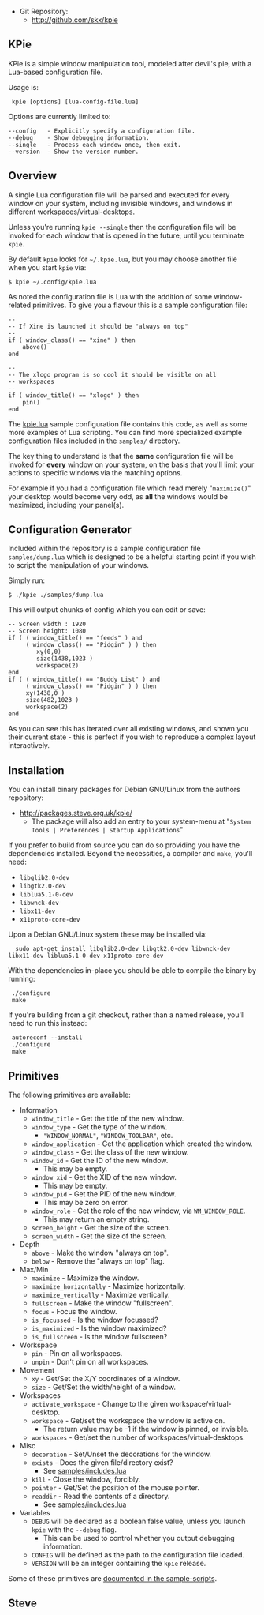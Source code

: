
* Git Repository:
    * http://github.com/skx/kpie


KPie
----

KPie is a simple window manipulation tool, modeled after devil's pie, with a Lua-based configuration file.

Usage is:

     kpie [options] [lua-config-file.lua]

Options are currently limited to:

    --config   - Explicitly specify a configuration file.
    --debug    - Show debugging information.
    --single   - Process each window once, then exit.
    --version  - Show the version number.


Overview
--------

A single Lua configuration file will be parsed and executed for every window on your system, including invisible windows, and windows in different workspaces/virtual-desktops.

Unless you're running `kpie --single` then the configuration file will be invoked for each window that is opened in the future, until you terminate `kpie`.

By default `kpie` looks for `~/.kpie.lua`, but you may choose another file when you start `kpie` via:

    $ kpie ~/.config/kpie.lua

As noted the configuration file is Lua with the addition of some window-related primitives.  To give you a flavour this is a sample configuration file:

    --
    -- If Xine is launched it should be "always on top"
    --
    if ( window_class() == "xine" ) then
        above()
    end

    --
    -- The xlogo program is so cool it should be visible on all
    -- workspaces
    --
    if ( window_title() == "xlogo" ) then
        pin()
    end

The [kpie.lua](kpie.lua) sample configuration file contains this code,
as well as some more examples of Lua scripting.  You can find more
specialized example configuration files included in the `samples/` directory.

The key thing to understand is that the **same** configuration file will be invoked for **every** window on your system, on the basis that you'll limit your actions to specific windows via the matching options.

For example if you had a configuration file which read merely "`maximize()`" your desktop would become very odd, as **all** the windows would be maximized, including your panel(s).



Configuration Generator
-----------------------

Included within the repository is a sample configuration file `samples/dump.lua` which is designed to be a helpful starting point if you wish to script the manipulation of your windows.

Simply run:

    $ ./kpie ./samples/dump.lua

This will output chunks of config which you can edit or save:

    -- Screen width : 1920
    -- Screen height: 1080
    if ( ( window_title() == "feeds" ) and
         ( window_class() == "Pidgin" ) ) then
            xy(0,0)
            size(1438,1023 )
            workspace(2)
    end
    if ( ( window_title() == "Buddy List" ) and
         ( window_class() == "Pidgin" ) ) then
         xy(1438,0 )
         size(482,1023 )
         workspace(2)
    end

As you can see this has iterated over all existing windows, and shown you their current state - this is perfect if you wish to reproduce a complex layout interactively.



Installation
------------

You can install binary packages for Debian GNU/Linux from the authors repository:

* http://packages.steve.org.uk/kpie/
   * The package will also add an entry to your system-menu at "`System Tools | Preferences | Startup Applications`"

If you prefer to build from source you can do so providing you have the dependencies installed.  Beyond the necessities, a compiler and `make`, you'll need:

* `libglib2.0-dev`
* `libgtk2.0-dev`
* `liblua5.1-0-dev`
* `libwnck-dev`
* `libx11-dev`
* `x11proto-core-dev`

Upon a Debian GNU/Linux system these may be installed via:

      sudo apt-get install libglib2.0-dev libgtk2.0-dev libwnck-dev libx11-dev liblua5.1-0-dev x11proto-core-dev

With the dependencies in-place you should be able to compile the binary by
running:

     ./configure
     make

If you're building from a git checkout, rather than a named release, you'll need to run this instead:

     autoreconf --install
     ./configure
     make


Primitives
----------

The following primitives are available:

* Information
    * `window_title` - Get the title of the new window.
    * `window_type` - Get the type of the window.
        * `"WINDOW_NORMAL"`, `"WINDOW_TOOLBAR"`, etc.
    * `window_application` - Get the application which created the window.
    * `window_class` - Get the class of the new window.
    * `window_id` - Get the ID of the new window.
        * This may be empty.
    * `window_xid` - Get the XID of the new window.
        * This may be empty.
    * `window_pid` - Get the PID of the new window.
        * This may be zero on error.
    * `window_role` - Get the role of the new window, via `WM_WINDOW_ROLE`.
        * This may return an empty string.
    * `screen_height` - Get the size of the screen.
    * `screen_width` - Get the size of the screen.
* Depth
    * `above` - Make the window "always on top".
    * `below` - Remove the "always on top" flag.
* Max/Min
    * `maximize` - Maximize the window.
    * `maximize_horizontally` - Maximize horizontally.
    * `maximize_vertically` - Maximize vertically.
    * `fullscreen` - Make the window "fullscreen".
    * `focus` - Focus the window.
    * `is_focussed` - Is the window focussed?
    * `is_maximized` - Is the window maximized?
    * `is_fullscreen` - Is the window fullscreen?
* Workspace
    * `pin` - Pin on all workspaces.
    * `unpin` - Don't pin on all workspaces.
* Movement
    * `xy` - Get/Set the X/Y coordinates of a window.
    * `size` - Get/Set the width/height of a window.
* Workspaces
    * `activate_workspace` - Change to the given workspace/virtual-desktop.
    * `workspace` - Get/set the workspace the window is active on.
       * The return value may be -1 if the window is pinned, or invisible.
    * `workspaces` - Get/set the number of workspaces/virtual-desktops.
* Misc
    * `decoration` - Set/Unset the decorations for the window.
    * `exists` - Does the given file/directory exist?
       * See [samples/includes.lua](samples/includes.lua)
    * `kill` - Close the window, forcibly.
    * `pointer` - Get/Set the position of the mouse pointer.
    * `readdir` - Read the contents of a directory.
       * See [samples/includes.lua](samples/includes.lua)
* Variables
    * `DEBUG` will be declared as a boolean false value, unless you launch `kpie` with the `--debug` flag.
       * This can be used to control whether you output debugging information.
    * `CONFIG` will be defined as the path to the configuration file loaded.
    * `VERSION` will be an integer containing the `kpie` release.

Some of these primitives are [documented in the sample-scripts](samples/).

Steve
--
